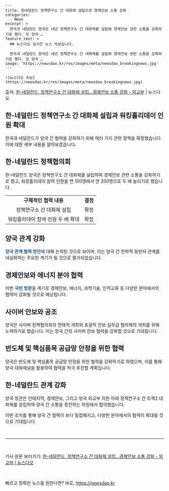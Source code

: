     ---
    title: 한네덜란드 정책연구소 간 대화체 설립으로 경제안보 소통 강화
    categories:
      - News
    excerpt: >
      한국과 네덜란드 양국은 내년 정책연구소 간 대화체를 설립해 경제안보 관련 소통을 강화하기로 했다. 또 양국 …
    feature_text: >
      ## 뉴스다오 실시간 뉴스 속보입니다.
    
      한국과 네덜란드 양국은 내년 정책연구소 간 대화체를 설립해 경제안보 관련 소통을 강화하기로 했다. 또 양국 …
    image: 'https://newsdao.kr/res/images/meta/newsdao_breakingnews.jpg'
    ---
    
    ![뉴스다오 속보](https://newsdao.kr/res/images/meta/newsdao_breakingnews.jpg)

<p>출처: <a href="https://newsdao.kr/2815" rel="dofollow">한-네덜란드, 정책연구소 간 대화체 설립…경제안보 소통 강화 - 외교부</a> | 뉴스다오</p>

<h2>한-네덜란드 정책연구소 간 대화체 설립과 워킹홀리데이 인원 확대</h2>

<p data-ke-size="size16">한국과 네덜란드가 양국 간 협력을 강화하기 위해 여러 가지 관련 정책을 확정했습니다. 이에 대한 세부 내용을 알아보겠습니다.</p>

<h2 data-ke-size="size26">한-네덜란드 정책협의회</h2>

<p data-ke-size="size16">한-네덜란드 양국은 정책연구소 간 대화체를 설립하여 경제안보 관련 소통을 강화하기로 했고, 워킹홀리데이 참여 인원을 연 100명에서 연 200명으로 두 배 늘리기로 했습니다.</p>

<table>
	<tr>
		<td style="text-align: center; height: 17px;"><b>구체적인 협력 내용</b></td>
		<td style="text-align: center; height: 17px;"><b>결정</b></td>
	</tr>
	<tr>
		<td style="text-align: center; height: 17px;">정책연구소 간 대화체 설립</td>
		<td style="text-align: center; height: 17px;">확정</td>
	</tr>
	<tr>
		<td style="text-align: center; height: 17px;">워킹홀리데이 참여 인원 두 배 확대</td>
		<td style="text-align: center; height: 17px;">확정</td>
	</tr>
</table>

<h2 data-ke-size="size26">양국 관계 강화</h2>

<p data-ke-size="size16"><b><span style="color: #1a5490;">양국 관계 협력 방안</span></b>에 대해 논의된 것으로 보이며, 이는 양국 간 전략적 동반자 관계를 내실화하는 주요한 계기가 될 것으로 평가되었습니다.</p>

<h2 data-ke-size="size26">경제안보와 에너지 분야 협력</h2>

<p data-ke-size="size16">이번 <b><span style="color: #1a5490;">국빈 방문</span></b>을 계기로 경제안보, 에너지, 과학기술, 인적교류 등 다양한 분야에서의 협력이 강화될 것으로 예상됩니다.</p>

<h2 data-ke-size="size26">사이버 안보와 공조</h2>

<p data-ke-size="size16">양국은 사이버 정책협의회의 연례적 개최와 포괄적 안보 실무급 협의체의 개최를 위해 노력하기로 했습니다. 이는 양국 간의 사이버 안보 협력을 강화할 것으로 기대됩니다.</p>

<h2 data-ke-size="size26">반도체 및 핵심품목 공급망 안정을 위한 협력</h2>

<p data-ke-size="size16">양국은 반도체 및 핵심품목 공급망 안정을 위한 협력을 강화하기로 하였으며, 이를 통해 양국 대화채널을 활용하여 협력을 적극 추진할 계획입니다.</p>

<h2 data-ke-size="size26">한-네덜란드 관계 강화</h2>

<p data-ke-size="size16">양국 장관은 인태지역, 경제안보, 그리고 양국 외교부 지원 아래 정책연구소 간 트랙2 대화체를 설립하여 양국 간 소통을 증진하는 차원에서 합의했습니다.</p>

<p data-ke-size="size16">이번 조치를 통해 양국 간 협력이 보다 밀접해지고, 다양한 분야에서의 협력이 확대될 것으로 기대됩니다.</p>

<p data-ke-size="size16">&nbsp;</p>

<hr>

<p data-ke-size="size16">&nbsp;</p>

<p data-ke-size="size16">기사 원문 보러가기: <a href="https://newsdao.kr/2815">한-네덜란드, 정책연구소 간 대화체 설립…경제안보 소통 강화 - 외교부 | 뉴스다오 </a></p>
<p data-ke-size="size16">&nbsp;</p> 

빠르고 정확한 뉴스를 원한다면? 바로, <a href="https://newsdao.kr" rel="dofollow">https://newsdao.kr</a>


    
